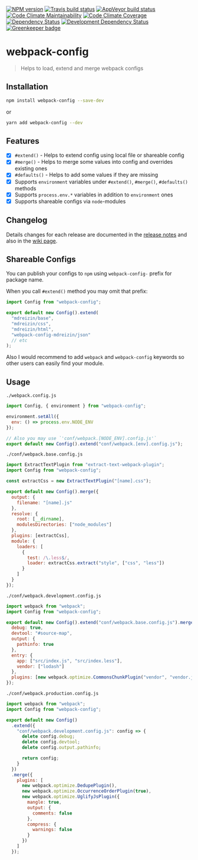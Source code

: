 [![NPM version](https://img.shields.io/npm/v/webpack-config.svg)](https://www.npmjs.org/package/webpack-config)
[![Travis build status](https://api.travis-ci.org/Fitbit/webpack-config.svg?branch=master)](https://travis-ci.org/Fitbit/webpack-config)
[![AppVeyor build status](https://ci.appveyor.com/api/projects/status/81asivn5twak3eic/branch/master?svg=true)](https://ci.appveyor.com/project/mdreizin/webpack-config/branch/master)
[![Code Climate Maintainability](https://api.codeclimate.com/v1/badges/038ea40e5a16efe372b0/maintainability)](https://codeclimate.com/github/Fitbit/webpack-config)
[![Code Climate Coverage](https://api.codeclimate.com/v1/badges/038ea40e5a16efe372b0/test_coverage)](https://codeclimate.com/github/Fitbit/webpack-config)
[![Dependency Status](https://img.shields.io/david/Fitbit/webpack-config.svg)](https://david-dm.org/Fitbit/webpack-config)
[![Development Dependency Status](https://img.shields.io/david/dev/Fitbit/webpack-config.svg)](https://david-dm.org/Fitbit/webpack-config#info=devDependencies)
[![Greenkeeper badge](https://badges.greenkeeper.io/Fitbit/webpack-config.svg)](https://greenkeeper.io/)

# webpack-config

> Helps to load, extend and merge webpack configs

## Installation

```bash
npm install webpack-config --save-dev
```

or

```bash
yarn add webpack-config --dev
```

## Features

* [x] `#extend()` - Helps to extend config using local file or shareable config
* [x] `#merge()` - Helps to merge some values into config and overrides existing ones
* [x] `#defaults()` - Helps to add some values if they are missing
* [x] Supports `environment` variables under `#extend()`, `#merge()`, `#defaults()` methods
* [x] Supports `process.env.*` variables in addition to `environment` ones
* [x] Supports shareable configs via `node`-modules

## Changelog

Details changes for each release are documented in the [release notes](https://github.com/Fitbit/webpack-config/releases) and also in the [wiki page](https://github.com/Fitbit/webpack-config/wiki/Changelog).

## Shareable Configs

You can publish your configs to `npm` using `webpack-config-` prefix for package name.

When you call `#extend()` method you may omit that prefix:

```javascript
import Config from "webpack-config";

export default new Config().extend(
  "mdreizin/base",
  "mdreizin/css",
  "mdreizin/html",
  "webpack-config-mdreizin/json"
  // etc
);
```

Also I would recommend to add `webpack` and `webpack-config` keywords so other users can easily find your module.

## Usage

`./webpack.config.js`

```javascript
import Config, { environment } from "webpack-config";

environment.setAll({
  env: () => process.env.NODE_ENV
});

// Also you may use `'conf/webpack.[NODE_ENV].config.js'`
export default new Config().extend("conf/webpack.[env].config.js");
```

`./conf/webpack.base.config.js`

```javascript
import ExtractTextPlugin from "extract-text-webpack-plugin";
import Config from "webpack-config";

const extractCss = new ExtractTextPlugin("[name].css");

export default new Config().merge({
  output: {
    filename: "[name].js"
  },
  resolve: {
    root: [__dirname],
    modulesDirectories: ["node_modules"]
  },
  plugins: [extractCss],
  module: {
    loaders: [
      {
        test: /\.less$/,
        loader: extractCss.extract("style", ["css", "less"])
      }
    ]
  }
});
```

`./conf/webpack.development.config.js`

```javascript
import webpack from "webpack";
import Config from "webpack-config";

export default new Config().extend("conf/webpack.base.config.js").merge({
  debug: true,
  devtool: "#source-map",
  output: {
    pathinfo: true
  },
  entry: {
    app: ["src/index.js", "src/index.less"],
    vendor: ["lodash"]
  },
  plugins: [new webpack.optimize.CommonsChunkPlugin("vendor", "vendor.js")]
});
```

`./conf/webpack.production.config.js`

```javascript
import webpack from "webpack";
import Config from "webpack-config";

export default new Config()
  .extend({
    "conf/webpack.development.config.js": config => {
      delete config.debug;
      delete config.devtool;
      delete config.output.pathinfo;

      return config;
    }
  })
  .merge({
    plugins: [
      new webpack.optimize.DedupePlugin(),
      new webpack.optimize.OccurrenceOrderPlugin(true),
      new webpack.optimize.UglifyJsPlugin({
        mangle: true,
        output: {
          comments: false
        },
        compress: {
          warnings: false
        }
      })
    ]
  });
```
